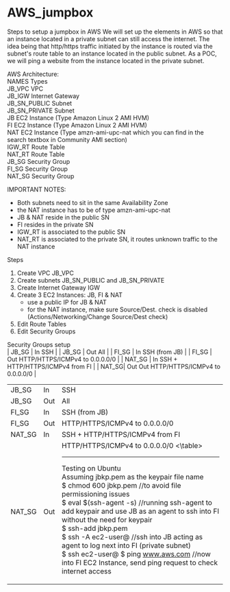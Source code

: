 # AWS_jumpbox
Steps to setup a jumpbox in AWS
We will set up the elements in AWS so that an instance located in a private subnet can still access the internet.
The idea being that http/https traffic initiated by the instance is routed via the subnet's route table
to an instance located in the public subnet.
As a POC, we will ping a website from the instance located in the private subnet.


AWS Architecture:  
NAMES         Types  
JB_VPC        VPC  
JB_IGW        Internet Gateway  
JB_SN_PUBLIC  Subnet  
JB_SN_PRIVATE Subnet  
JB            EC2 Instance (Type Amazon Linux 2 AMI HVM)  
FI            EC2 Instance (Type Amazon Linux 2 AMI HVM)  
NAT           EC2 Instance (Type amzn-ami-upc-nat which you can find in the search textbox in Community AMI section)  
IGW_RT        Route Table  
NAT_RT        Route Table  
JB_SG         Security Group  
FI_SG         Security Group  
NAT_SG        Security Group  


IMPORTANT NOTES:  
* Both subnets need to sit in the same Availability Zone
* the NAT instance has to be of type amzn-ami-upc-nat
* JB & NAT reside in the public SN
* FI resides in the private SN
* IGW_RT is associated to the public SN
* NAT_RT is associated to the private SN, it routes unknown traffic to the NAT instance

Steps
1) Create VPC JB_VPC
2) Create subnets JB_SN_PUBLIC and JB_SN_PRIVATE
3) Create Internet Gateway IGW
4) Create 3 EC2 Instances: JB, FI & NAT
      * use a public IP for JB & NAT
      * for the NAT instance, make sure Source/Dest. check is disabled (Actions/Networking/Change Source/Dest check)
5) Edit Route Tables
6) Edit Security Groups

Security Groups setup  
| JB_SG | In  SSH |
| JB_SG | Out All |
| FI_SG | In  SSH (from JB) |
| FI_SG | Out HTTP/HTTPS/ICMPv4 to 0.0.0.0/0 |
| NAT_SG | In  SSH + HTTP/HTTPS/ICMPv4 from FI |
| NAT_SG| Out Out HTTP/HTTPS/ICMPv4 to 0.0.0.0/0 |

<table>
     <tr> <td> JB_SG <td> In <td> SSH
     <tr> <td> JB_SG <td> Out <td> All
     <tr> <td> FI_SG <td> In <td> SSH (from JB)
     <tr> <td> FI_SG <td> Out <td> HTTP/HTTPS/ICMPv4 to 0.0.0.0/0
     <tr> <td> NAT_SG <td> In <td> SSH + HTTP/HTTPS/ICMPv4 from FI
     <tr> <td> NAT_SG <td> Out <td> HTTP/HTTPS/ICMPv4 to 0.0.0.0/0
 <\table>

----------------------------------------------------  
Testing on Ubuntu  
Assuming jbkp.pem as the keypair file name  
$ chmod 600 jbkp.pem        //to avoid file permissioning issues  
$ eval $(ssh-agent -s)      //running ssh-agent to add keypair and use JB as an agent to ssh into FI without the need for keypair  
$ ssh-add jbkp.pem          
$ ssh -A ec2-user@<JB Public IP>      //ssh into JB acting as agent to log next into FI (private subnet)  
$ ssh ec2-user@<FI Private IP>
$ ping www.aws.com                    //now into FI EC2 Instance, send ping request to check internet access  

